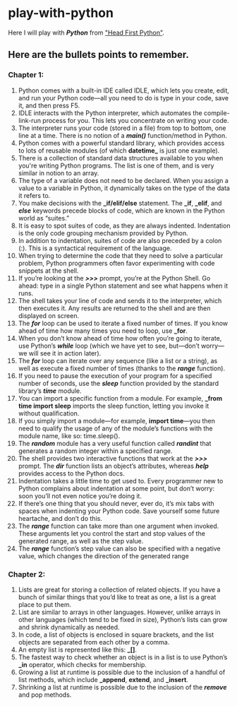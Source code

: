 # play-with-python

Here I will play with **_Python_** from ["Head First Python"](http://www.headfirstlabs.com/books/hfpython/book).



## Here are the bullets points to remember.

### Chapter 1:

1. Python comes with a built-in IDE called IDLE, which
lets you create, edit, and run your Python code—all
you need to do is type in your code, save it, and then
press F5.
2. IDLE interacts with the Python interpreter, which
automates the compile-link-run process for you. This
lets you concentrate on writing your code.
3. The interpreter runs your code (stored in a file) from
top to bottom, one line at a time. There is no notion of
a **_main()_** function/method in Python.
4. Python comes with a powerful standard library, which
provides access to lots of reusable modules (of which
**datetime_** is just one example).
5. There is a collection of standard data structures
available to you when you're writing Python
programs. The list is one of them, and is very similar
in notion to an array.
6. The type of a variable does not need to be declared.
When you assign a value to a variable in Python, it
dynamically takes on the type of the data it refers to.
7. You make decisions with the **_if/elif/else**
statement. The **_if**, **_elif**, and **_else_** keywords
precede blocks of code, which are known in the
Python world as “suites.”
8. It is easy to spot suites of code, as they are always
indented. Indentation is the only code grouping
mechanism provided by Python.
9. In addition to indentation, suites of code are also
preceded by a colon (:). This is a syntactical
requirement of the language.
10. When trying to determine the code that they
need to solve a particular problem, Python
programmers often favor experimenting with code
snippets at the shell.
11. If you’re looking at the **_>>>_** prompt, you’re at the
Python Shell. Go ahead: type in a single Python
statement and see what happens when it runs.
12. The shell takes your line of code and sends it to
the interpreter, which then executes it. Any results
are returned to the shell and are then displayed
on screen.
13. The **_for_** loop can be used to iterate a fixed
number of times. If you know ahead of time how
many times you need to loop, use **_for**.
14. When you don’t know ahead of time how often
you’re going to iterate, use Python’s **_while_** loop
(which we have yet to see, but—don’t worry—we
will see it in action later).
15. The **_for_** loop can iterate over any sequence
(like a list or a string), as well as execute a fixed
number of times (thanks to the **_range_** function).
16. If you need to pause the execution of your
program for a specified number of seconds, use
the **_sleep_** function provided by the standard
library’s **_time_** module.
17. You can import a specific function from a module.
For example, **_from time import sleep**
imports the sleep function, letting you invoke it
without qualification.
18. If you simply import a module—for example,
**import time**—you then need to qualify the
usage of any of the module’s functions with the
module name, like so: time.sleep().
19. The **_random_** module has a very useful function
called **_randint_** that generates a random
integer within a specified range.
20. The shell provides two interactive functions that
work at the **_>>>_** prompt. The **_dir_** function lists
an object’s attributes, whereas **_help_** provides
access to the Python docs.
21. Indentation takes a little time to get used to. Every
programmer new to Python complains about
indentation at some point, but don’t worry: soon
you’ll not even notice you’re doing it.
22. If there’s one thing that you should never, ever
do, it’s mix tabs with spaces when indenting
your Python code. Save yourself some future
heartache, and don’t do this.
23. The **_range_** function can take more than one
argument when invoked. These arguments let you
control the start and stop values of the generated
range, as well as the step value.
24. The **_range_** function’s step value can also be
specified with a negative value, which changes the
direction of the generated range


### Chapter 2:

1. Lists are great for storing a collection of
related objects. If you have a bunch of
similar things that you’d like to treat as
one, a list is a great place to put them.
2. List are similar to arrays in other
languages. However, unlike arrays in
other languages (which tend to be fixed
in size), Python’s lists can grow and
shrink dynamically as needed.
3. In code, a list of objects is enclosed in
square brackets, and the list objects are
separated from each other by a comma.
4. An empty list is represented like this: **_[]**.
5. The fastest way to check whether an
object is in a list is to use Python’s **_in**
operator, which checks for membership.
6. Growing a list at runtime is possible
due to the inclusion of a handful of list
methods, which include **_append**,
**extend**, and **_insert**.
7. Shrinking a list at runtime is possible
due to the inclusion of the **_remove_** and
pop methods.